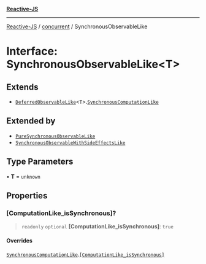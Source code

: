 [**Reactive-JS**](../../README.md)

***

[Reactive-JS](../../README.md) / [concurrent](../README.md) / SynchronousObservableLike

# Interface: SynchronousObservableLike\<T\>

## Extends

- [`DeferredObservableLike`](DeferredObservableLike.md)\<`T`\>.[`SynchronousComputationLike`](../../computations/interfaces/SynchronousComputationLike.md)

## Extended by

- [`PureSynchronousObservableLike`](PureSynchronousObservableLike.md)
- [`SynchronousObservableWithSideEffectsLike`](SynchronousObservableWithSideEffectsLike.md)

## Type Parameters

• **T** = `unknown`

## Properties

### \[ComputationLike\_isSynchronous\]?

> `readonly` `optional` **\[ComputationLike\_isSynchronous\]**: `true`

#### Overrides

[`SynchronousComputationLike`](../../computations/interfaces/SynchronousComputationLike.md).[`[ComputationLike_isSynchronous]`](../../computations/interfaces/SynchronousComputationLike.md#computationlike_issynchronous)
